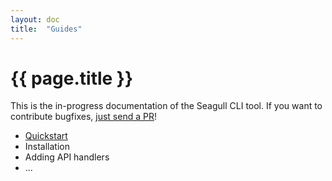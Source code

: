 ```yaml
---
layout: doc
title:  "Guides"
---
```


# {{ page.title }}

This is the in-progress documentation of the Seagull CLI tool. If you want to
contribute bugfixes, [just send a PR](https://github.com/seagull-js/seagull-cli)!

- [Quickstart](quickstart)
- Installation
- Adding API handlers
- ...